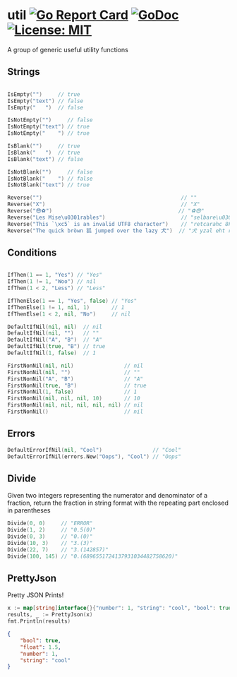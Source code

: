 # util [![Go Report Card](https://goreportcard.com/badge/github.com/shomali11/util)](https://goreportcard.com/report/github.com/shomali11/util) [![GoDoc](https://godoc.org/github.com/shomali11/util?status.svg)](https://godoc.org/github.com/shomali11/util) [![License: MIT](https://img.shields.io/badge/License-MIT-yellow.svg)](https://opensource.org/licenses/MIT)

A group of generic useful utility functions

## Strings

```go

IsEmpty("")     // true
IsEmpty("text") // false
IsEmpty("	")  // false

IsNotEmpty("")     // false
IsNotEmpty("text") // true
IsNotEmpty("	") // true

IsBlank("")     // true
IsBlank("	")  // true
IsBlank("text") // false

IsNotBlank("")     // false
IsNotBlank("	") // false
IsNotBlank("text") // true

Reverse("")                                            // ""
Reverse("X")                                           // "X"
Reverse("😎⚽")                                        // "⚽😎"
Reverse("Les Mise\u0301rables")                        // "selbare\u0301siM seL"
Reverse("This `\xc5` is an invalid UTF8 character")    // "retcarahc 8FTU dilavni na si `�` sihT"
Reverse("The quick bròwn 狐 jumped over the lazy 犬")  // "犬 yzal eht revo depmuj 狐 nwòrb kciuq ehT"
```

## Conditions

```go

IfThen(1 == 1, "Yes") // "Yes"
IfThen(1 != 1, "Woo") // nil
IfThen(1 < 2, "Less") // "Less"

IfThenElse(1 == 1, "Yes", false) // "Yes"
IfThenElse(1 != 1, nil, 1)       // 1
IfThenElse(1 < 2, nil, "No")     // nil

DefaultIfNil(nil, nil)  // nil
DefaultIfNil(nil, "")   // ""
DefaultIfNil("A", "B")  // "A"
DefaultIfNil(true, "B") // true
DefaultIfNil(1, false)  // 1

FirstNonNil(nil, nil)                // nil
FirstNonNil(nil, "")                 // ""
FirstNonNil("A", "B")                // "A"
FirstNonNil(true, "B")               // true
FirstNonNil(1, false)                // 1
FirstNonNil(nil, nil, nil, 10)       // 10
FirstNonNil(nil, nil, nil, nil, nil) // nil
FirstNonNil()                        // nil
```

## Errors

```go
DefaultErrorIfNil(nil, "Cool")                // "Cool"
DefaultErrorIfNil(errors.New("Oops"), "Cool") // "Oops"
```

## Divide

Given two integers representing the numerator and denominator of a fraction, return the fraction in string format with the repeating part enclosed in parentheses

```go
Divide(0, 0)     // "ERROR"
Divide(1, 2)     // "0.5(0)"
Divide(0, 3)     // "0.(0)"
Divide(10, 3)    // "3.(3)"
Divide(22, 7)    // "3.(142857)"
Divide(100, 145) // "0.(6896551724137931034482758620)"
```

## PrettyJson

Pretty JSON Prints!

```go
x := map[string]interface{}{"number": 1, "string": "cool", "bool": true, "float": 1.5}
results, _ := PrettyJson(x)
fmt.Println(results)
```

```json
{
	"bool": true,
	"float": 1.5,
	"number": 1,
	"string": "cool"
}
```
